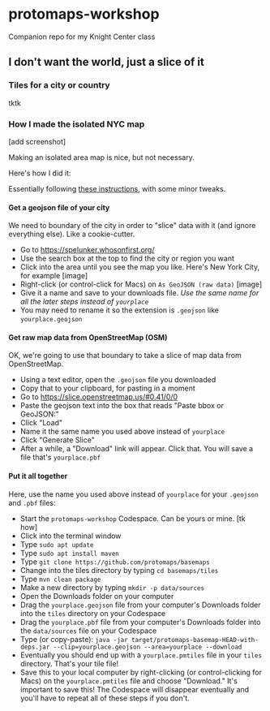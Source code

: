 # protomaps-workshop
Companion repo for my Knight Center class


## I don't want the world, just a slice of it

### Tiles for a city or country

tktk





### How I made the isolated NYC map

[add screenshot]

Making an isolated area map is nice, but not necessary.

Here's how I did it:

Essentially following [these instructions](https://docs.protomaps.com/basemaps/build), with some minor tweaks.

#### Get a geojson file of your city

We need to boundary of the city in order to "slice" data with it (and ignore everything else). Like a cookie-cutter.

- Go to https://spelunker.whosonfirst.org/
- Use the search box at the top to find the city or region you want
- Click into the area until you see the map you like. Here's New York City, for example
[image]
- Right-click (or control-click for Macs) on `As GeoJSON (raw data)`
[image]
- Give it a name and save to your downloads file. _Use the same name for all the later steps instead of `yourplace`_
- You may need to rename it so the extension is `.geojson` like `yourplace.geojson`

#### Get raw map data from OpenStreetMap (OSM)

OK, we're going to use that boundary to take a slice of map data from OpenStreetMap.

- Using a text editor, open the `.geojson` file you downloaded
- Copy that to your clipboard, for pasting in a moment
- Go to https://slice.openstreetmap.us/#0.41/0/0
- Paste the geojson text into the box that reads "Paste bbox or GeoJSON:"
- Click "Load"
- Name it the same name you used above instead of `yourplace`
- Click "Generate Slice"
- After a while, a "Download" link will appear. Click that. You will save a file that's `yourplace.pbf`

#### Put it all together

Here, use the name you used above instead of `yourplace` for your `.geojson` and `.pbf` files:

- Start the `protomaps-workshop` Codespace. Can be yours or mine. [tk how]
- Click into the terminal window
- Type `sudo apt update`
- Type `sudo apt install maven`
- Type `git clone https://github.com/protomaps/basemaps`
- Change into the tiles directory by typing `cd basemaps/tiles`
- Type `mvn clean package`
- Make a new directory by typing `mkdir -p data/sources`
- Open the Downloads folder on your computer
- Drag the `yourplace.geojson` file from your computer's Downloads folder into the `tiles` directory on your Codespace
- Drag the `yourplace.pbf` file from your computer's Downloads folder into the `data/sources` file on your Codespace
- Type (or copy-paste): `java -jar target/protomaps-basemap-HEAD-with-deps.jar --clip=yourplace.geojson --area=yourplace --download`
- Eventually you should end up with a `yourplace.pmtiles` file in your `tiles` directory. That's your tile file!
- Save this to your local computer by right-clicking (or control-clicking for Macs) on the `yourplace.pmtiles` file and choose "Download." It's important to save this! The Codespace will disappear eventually and you'll have to repeat all of these steps if you don't.

